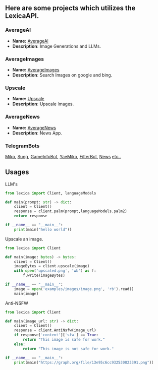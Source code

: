 ## Here are some projects which utilizes the LexicaAPI.

### AverageAI
- **Name:** [AverageAI](https://ai.qewertyy.dev)
- **Description:** Image Generations and LLMs.

### AverageImages
- **Name:** [AverageImages](https://images.qewertyy.dev)
- **Description:** Search Images on google and bing.

### Upscale
- **Name:** [Upscale](https://upscale.qewertyy.dev)
- **Description:** Upscale Images.

### AverageNews
- **Name:** [AverageNews](https://news.qewertyy.dev)
- **Description:** News App.

### TelegramBots
[Miko](https://github.com/Awesome-Tofu/miko-bot), [Sung](https://github.com/Dhruv-Tara/Sung), [GameInfoBot](https://github.com/barryspacezero/Telegram-GameInfoBot), [YaeMiko](https://github.com/Infamous-Hydra/YaeMiko), [FilterBot](https://github.com/Codeflix-Bots/AutoFilter), [News](https://github.com/SOMEH1NG/TechNewsDigest) [etc..](https://github.com/search?q=https%3A%2F%2Fapi.qewertyy.dev&type=code)
## Usages
LLM's
```python
from lexica import Client, languageModels

def main(prompt: str) -> dict:
    client = Client()
    response = client.palm(prompt,languageModels.palm2)
    return response

if __name__ == "__main__":
    print(main("hello world"))
```

Upscale an image.
```python
from lexica import Client

def main(image: bytes) -> bytes:
    client = Client()
    imageBytes = client.upscale(image)
    with open('upscaled.png', 'wb') as f:
        f.write(imageBytes)

if __name__ == "__main__":
    image = open('examples/images/image.png', 'rb').read()
    main(image)
```

Anti-NSFW
```python
from lexica import Client

def main(image_url: str) -> dict:
    client = Client()
    response = client.AntiNsfw(image_url)
    if response['content']['sfw'] == True:
        return "This image is safe for work."
    else:
        return "This image is not safe for work."

if __name__ == "__main__":
    print(main("https://graph.org/file/13e95c6cc932530823391.png"))
```
